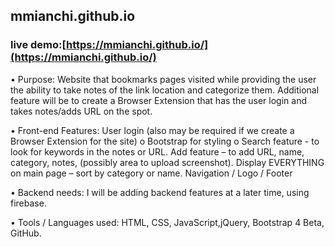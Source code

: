 ## mmianchi.github.io
### live demo:[https://mmianchi.github.io/](https://mmianchi.github.io/)
•	Purpose: Website that bookmarks pages visited while providing the user the ability to take notes of the link location and categorize them. Additional feature will be to create a Browser Extension that has the user login and takes notes/adds URL on the spot.

•	Front-end Features:
  	User login (also may be required if we create a Browser Extension for the site) o	Bootstrap for styling o	Search feature -     to look for keywords in the notes or URL.
	  Add feature – to add URL, name, category, notes, (possibly area to upload screenshot). 
	  Display EVERYTHING on main page – sort by category or name. 
	  Navigation / Logo / Footer

•	Backend needs: I will be adding backend features at a later time, using firebase.

•	Tools / Languages used:	HTML, CSS, JavaScript,jQuery,  Bootstrap 4 Beta, GitHub.

